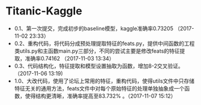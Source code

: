 # Titanic-Kaggle
- 0.1、第一次提交，完成初步的baseline模型，kaggle准确率0.73205    （2017-11-02  23:33）    
- 0.2、重构代码，将代码分成预处理提取特征的feats.py，提供中间函数的工程类utils.py和主函数main.py三部分，不同的尝试主要是修改feats的特征提取，准确率0.74162    （2017-11-03  13:34）    
- 0.3、代码结构化，特征提取和模型设置抽取为函数，增加8-2交叉验证。 （2017-11-06 13:19) 
- 1.0、大改代码，使用了论坛上常用的特征，重构代码，使得utils文件中只存储特征无关的通用方法，feats文件中对每个原始特征的处理单独抽象成一个函数，使得结构更清晰，准确率提高至83.732% 。（2017-11-07 15:12）
